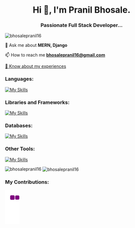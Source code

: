 <h1 align="center">Hi 👋, I'm Pranil Bhosale.</h1>
<h3 align="center">Passionate Full Stack Developer...</h3>

<p align="left"> <img src="https://komarev.com/ghpvc/?username=bhosalepranil16&label=Profile%20views&color=0e75b6&style=flat" alt="bhosalepranil16" /> </p>

💬 Ask me about **MERN, Django**

📫 How to reach me **bhosalepranil16@gmail.com**

[📄 Know about my experiences](https://drive.google.com/file/d/1Y04MAK0SzUs1Oy6sb1OVqhW3_sl26y4v/view?usp=sharing)

<h3 align="left">Languages:</h3>

[![My Skills](https://skillicons.dev/icons?i=js,python,java,c,cpp,html,css,graphql)](https://skillicons.dev)


<h3 align="left">Libraries and Frameworks:</h3>

[![My Skills](https://skillicons.dev/icons?i=nodejs,express,django,react,redux,next,vue,bootstrap,tailwind)](https://skillicons.dev)


<h3 align="left">Databases:</h3>

[![My Skills](https://skillicons.dev/icons?i=mongodb,mysql,postgres)](https://skillicons.dev)


<h3 align="left">Other Tools:</h3>

[![My Skills](https://skillicons.dev/icons?i=git,firebase,heroku,linux)](https://skillicons.dev)


<p><img align="left" src="https://github-readme-stats.vercel.app/api/top-langs?username=bhosalepranil16&show_icons=true&locale=en&layout=compact&theme=tokyonight" alt="bhosalepranil16" /></p>

<p>&nbsp;<img align="center" src="https://github-readme-stats.vercel.app/api?username=bhosalepranil16&show_icons=true&theme=tokyonight" alt="bhosalepranil16" /></p>

<h3 align="left">My Contributions:</h3>

![snake gif](https://github.com/bhosalepranil16/bhosalepranil16/blob/output/github-contribution-grid-snake.gif)